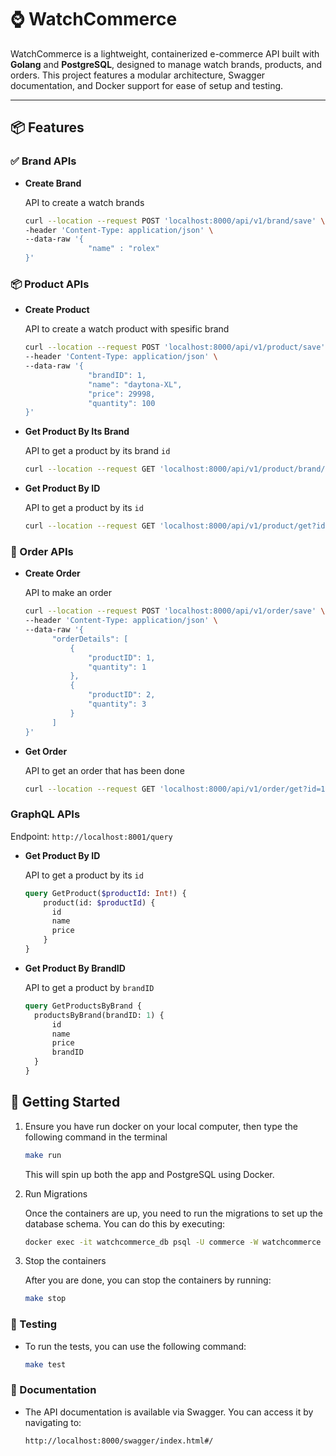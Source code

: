 # ⌚ WatchCommerce

WatchCommerce is a lightweight, containerized e-commerce API built with **Golang** and **PostgreSQL**, designed to manage watch brands, products, and orders. This project features a modular architecture, Swagger documentation, and Docker support for ease of setup and testing.

---

## 📦 Features


### ✅ Brand APIs
- **Create Brand**
    
    API to create a watch brands
    
    ```sh
    curl --location --request POST 'localhost:8000/api/v1/brand/save' \
    -header 'Content-Type: application/json' \
    --data-raw '{
                  "name" : "rolex"
    }'
    ```


### 📦 Product APIs
- **Create Product**

    API to create a watch product with spesific brand

    ```sh
    curl --location --request POST 'localhost:8000/api/v1/product/save' \
    --header 'Content-Type: application/json' \
    --data-raw '{
                  "brandID": 1,
                  "name": "daytona-XL",
                  "price": 29998,
                  "quantity": 100
    }'
    ```

- **Get Product By Its Brand**

    API to get a product by its brand `id`

    ```sh
    curl --location --request GET 'localhost:8000/api/v1/product/brand/get?id=1'
    ```
  
- **Get Product By ID**
    
    API to get a product by its `id`

    ```sh
    curl --location --request GET 'localhost:8000/api/v1/product/get?id=1'
    ```

### 🛒 Order APIs
- **Create Order**

    API to make an order

    ```sh
    curl --location --request POST 'localhost:8000/api/v1/order/save' \
    --header 'Content-Type: application/json' \
    --data-raw '{
          "orderDetails": [
              {
                  "productID": 1,
                  "quantity": 1
              },
              {
                  "productID": 2,
                  "quantity": 3
              }
          ]
    }'
    ```
  
- **Get Order**

    API to get an order that has been done

    ```sh
    curl --location --request GET 'localhost:8000/api/v1/order/get?id=1'
    ```

### GraphQL APIs

Endpoint: `http://localhost:8001/query`

- **Get Product By ID**

  API to get a product by its `id`


  ```graphql
  query GetProduct($productId: Int!) {
      product(id: $productId) {
        id
        name
        price
      }
  }
  ```


- **Get Product By BrandID**

  API to get a product by `brandID`


  ```graphql
  query GetProductsByBrand {
    productsByBrand(brandID: 1) {
        id
        name
        price
        brandID
    }
  }
  ```


## 🚀 Getting Started


1. Ensure you have run docker on your local computer, then type the following command in the terminal
    ```sh
    make run
    ```
    This will spin up both the app and PostgreSQL using Docker.  


2. Run Migrations 
   
   Once the containers are up, you need to run the migrations to set up the database schema. You can do this by executing:

   ```sh
   docker exec -it watchcommerce_db psql -U commerce -W watchcommerce
   ```

3. Stop the containers

    After you are done, you can stop the containers by running:

    ```sh
    make stop
    ```


### 🧪 Testing

- To run the tests, you can use the following command:

    ```sh
    make test
    ```
  
### 📖 Documentation
  
- The API documentation is available via Swagger. You can access it by navigating to:
    ```sh
    http://localhost:8000/swagger/index.html#/
    ```